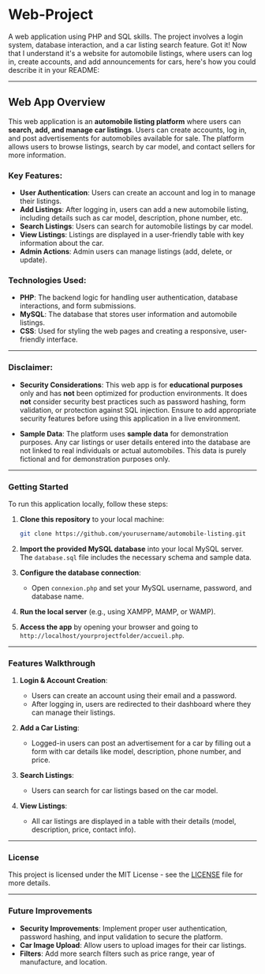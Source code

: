 # Web-Project
A web application using PHP and SQL skills. The project involves a login system, database interaction, and a car listing search feature.
Got it! Now that I understand it's a website for automobile listings, where users can log in, create accounts, and add announcements for cars, here's how you could describe it in your README:

---

## Web App Overview

This web application is an **automobile listing platform** where users can **search, add, and manage car listings**. Users can create accounts, log in, and post advertisements for automobiles available for sale. The platform allows users to browse listings, search by car model, and contact sellers for more information.

### Key Features:
- **User Authentication**: Users can create an account and log in to manage their listings.
- **Add Listings**: After logging in, users can add a new automobile listing, including details such as car model, description, phone number, etc.
- **Search Listings**: Users can search for automobile listings by car model.
- **View Listings**: Listings are displayed in a user-friendly table with key information about the car.
- **Admin Actions**: Admin users can manage listings (add, delete, or update).

### Technologies Used:
- **PHP**: The backend logic for handling user authentication, database interactions, and form submissions.
- **MySQL**: The database that stores user information and automobile listings.
- **CSS**: Used for styling the web pages and creating a responsive, user-friendly interface.

---

### Disclaimer:

- **Security Considerations**: 
  This web app is for **educational purposes** only and has **not** been optimized for production environments. It does **not** consider security best practices such as password hashing, form validation, or protection against SQL injection. Ensure to add appropriate security features before using this application in a live environment.

- **Sample Data**: 
  The platform uses **sample data** for demonstration purposes. Any car listings or user details entered into the database are not linked to real individuals or actual automobiles. This data is purely fictional and for demonstration purposes only.

---

### Getting Started

To run this application locally, follow these steps:

1. **Clone this repository** to your local machine:
   ```bash
   git clone https://github.com/yourusername/automobile-listing.git
   ```

2. **Import the provided MySQL database** into your local MySQL server. The `database.sql` file includes the necessary schema and sample data.

3. **Configure the database connection**:
   - Open `connexion.php` and set your MySQL username, password, and database name.

4. **Run the local server** (e.g., using XAMPP, MAMP, or WAMP).
   
5. **Access the app** by opening your browser and going to `http://localhost/yourprojectfolder/accueil.php`.

---

### Features Walkthrough

1. **Login & Account Creation**:
   - Users can create an account using their email and a password.
   - After logging in, users are redirected to their dashboard where they can manage their listings.

2. **Add a Car Listing**:
   - Logged-in users can post an advertisement for a car by filling out a form with car details like model, description, phone number, and price.

3. **Search Listings**:
   - Users can search for car listings based on the car model.

4. **View Listings**:
   - All car listings are displayed in a table with their details (model, description, price, contact info).

---

### License

This project is licensed under the MIT License - see the [LICENSE](LICENSE) file for more details.

---

### Future Improvements

- **Security Improvements**: Implement proper user authentication, password hashing, and input validation to secure the platform.
- **Car Image Upload**: Allow users to upload images for their car listings.
- **Filters**: Add more search filters such as price range, year of manufacture, and location.
